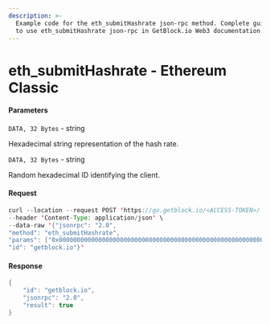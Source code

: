 ```yaml
---
description: >-
  Example code for the eth_submitHashrate json-rpc method. Сomplete guide on how
  to use eth_submitHashrate json-rpc in GetBlock.io Web3 documentation.
---
```


# eth\_submitHashrate - Ethereum Classic

#### Parameters

`DATA, 32 Bytes` - string

Hexadecimal string representation of the hash rate.

`DATA, 32 Bytes` - string

Random hexadecimal ID identifying the client.

#### Request

```java
curl --location --request POST 'https://go.getblock.io/<ACCESS-TOKEN>/' \
--header 'Content-Type: application/json' \ 
--data-raw '{"jsonrpc": "2.0",
"method": "eth_submitHashrate",
"params": ["0x0000000000000000000000000000000000000000000000000000000000500000", "0x59daa26581d0acd1fce254fb7e85952f4c09d0915afd33d3886cd914bc7d283c"],
"id": "getblock.io"}'
```

#### Response

```java
{
    "id": "getblock.io",
    "jsonrpc": "2.0",
    "result": true
}
```
